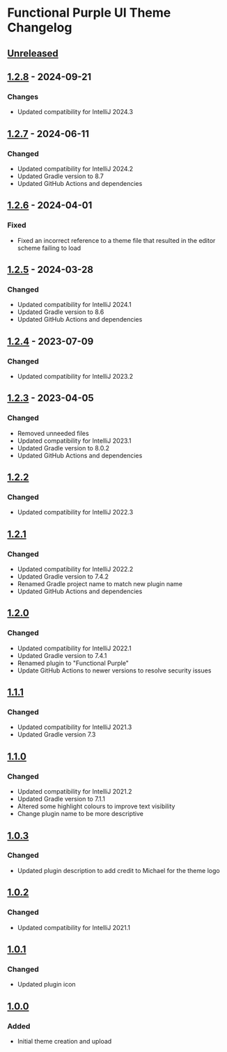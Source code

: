 <!-- Keep a Changelog guide -> https://keepachangelog.com -->

# Functional Purple UI Theme Changelog

## [Unreleased]

## [1.2.8] - 2024-09-21

### Changes

- Updated compatibility for IntelliJ 2024.3

## [1.2.7] - 2024-06-11

### Changed

- Updated compatibility for IntelliJ 2024.2
- Updated Gradle version to 8.7
- Updated GitHub Actions and dependencies

## [1.2.6] - 2024-04-01

### Fixed

- Fixed an incorrect reference to a theme file that resulted in the editor scheme failing to load

## [1.2.5] - 2024-03-28

### Changed

- Updated compatibility for IntelliJ 2024.1
- Updated Gradle version to 8.6
- Updated GitHub Actions and dependencies

## [1.2.4] - 2023-07-09

### Changed

- Updated compatibility for IntelliJ 2023.2

## [1.2.3] - 2023-04-05

### Changed

- Removed unneeded files
- Updated compatibility for IntelliJ 2023.1
- Updated Gradle version to 8.0.2
- Updated GitHub Actions and dependencies

## [1.2.2]

### Changed

- Updated compatibility for IntelliJ 2022.3

## [1.2.1]

### Changed

- Updated compatibility for IntelliJ 2022.2
- Updated Gradle version to 7.4.2
- Renamed Gradle project name to match new plugin name
- Updated GitHub Actions and dependencies

## [1.2.0]

### Changed

- Updated compatibility for IntelliJ 2022.1
- Updated Gradle version to 7.4.1
- Renamed plugin to "Functional Purple"
- Update GitHub Actions to newer versions to resolve security issues

## [1.1.1]

### Changed

- Updated compatibility for IntelliJ 2021.3
- Updated Gradle version 7.3

## [1.1.0]

### Changed

- Updated compatibility for IntelliJ 2021.2
- Updated Gradle version to 7.1.1
- Altered some highlight colours to improve text visibility
- Change plugin name to be more descriptive

## [1.0.3]

### Changed

- Updated plugin description to add credit to Michael for the theme logo

## [1.0.2]

### Changed

- Updated compatibility for IntelliJ 2021.1

## [1.0.1]

### Changed

- Updated plugin icon

## [1.0.0]

### Added

- Initial theme creation and upload

[Unreleased]: https://github.com/joshdavies14/intellij-fp-theme/compare/v1.2.8...HEAD
[1.2.8]: https://github.com/joshdavies14/intellij-fp-theme/compare/v1.2.7...v1.2.8
[1.2.7]: https://github.com/joshdavies14/intellij-fp-theme/compare/v1.2.6...v1.2.7
[1.2.6]: https://github.com/joshdavies14/intellij-fp-theme/compare/v1.2.5...v1.2.6
[1.2.5]: https://github.com/joshdavies14/intellij-fp-theme/compare/v1.2.4...v1.2.5
[1.2.4]: https://github.com/joshdavies14/intellij-fp-theme/compare/v1.2.3...v1.2.4
[1.2.3]: https://github.com/joshdavies14/intellij-fp-theme/compare/v1.2.2...v1.2.3
[1.2.2]: https://github.com/joshdavies14/intellij-fp-theme/compare/v1.2.1...v1.2.2
[1.2.1]: https://github.com/joshdavies14/intellij-fp-theme/compare/v1.2.0...v1.2.1
[1.2.0]: https://github.com/joshdavies14/intellij-fp-theme/compare/v1.1.1...v1.2.0
[1.1.1]: https://github.com/joshdavies14/intellij-fp-theme/compare/v1.1.0...v1.1.1
[1.1.0]: https://github.com/joshdavies14/intellij-fp-theme/compare/v1.0.3...v1.1.0
[1.0.3]: https://github.com/joshdavies14/intellij-fp-theme/compare/v1.0.2...v1.0.3
[1.0.2]: https://github.com/joshdavies14/intellij-fp-theme/compare/v1.0.1...v1.0.2
[1.0.1]: https://github.com/joshdavies14/intellij-fp-theme/compare/v1.0.0...v1.0.1
[1.0.0]: https://github.com/joshdavies14/intellij-fp-theme/commits/v1.0.0
